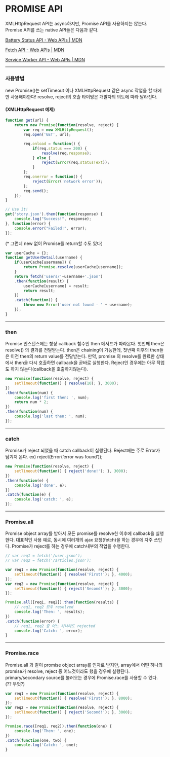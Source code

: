 # PROMISE API


 XMLHttpRequest API는 async하지만, Promise API를 사용하지는 않는다.
Promise API를 쓰는 native API들은 다음과 같다.

[Battery Status API - Web APIs | MDN](https://developer.mozilla.org/en/docs/Web/API/Battery_Status_API) 

[Fetch API - Web APIs | MDN](https://developer.mozilla.org/en/docs/Web/API/Fetch_API)

[Service Worker API - Web APIs | MDN](https://developer.mozilla.org/en/docs/Web/API/Service_Worker_API)


- - - -

### 사용방법

 new Promise()는 setTimeout 이나 XMLHttpRequest 같은 async 작업을 할 때에만 사용해야한다! resolve, reject의 호출 타이밍은 개발자의 의도에 따라 달라진다.

#### (XMLHttpRequest 예제)

```javascript
function get(url) {
	return new Promise(function(resolve, reject) {
		var req = new XMLHttpRequest();
		req.open('GET', url);

		req.onload = function() {
			if(req.status === 200) {
				resolve(req.response);
			} else {
				reject(Error(req.statusText));
			}
		};
		req.onerror = function() {
			reject(Error('network error'));
		};
		req.send();
	});
}

// Use it!
get('story.json').then(function(response) {
	console.log("Success!", response);
}, function(error) {
	console.error("Failed!", error);
});
```

(* 그런데 new 없이 Promise를 return할 수도 있다)

```javascript
var userCache = {};
function getUserDetail(username) {
	if(userCache[username]) {
		return Promise.resolve(userCache[username]);
	}
	return fetch('users/'+username+'.json')
	.then(function(result) {
		userCache[username] = result;
		return result;
	})
	.catch(function() {
		throw new Error('user not found - ' + username);
	});
}
```

- - - -

### then

 Promise 인스턴스에는 항상 callback 함수인 then 메서드가 따라온다. 첫번째 then은 resolve() 의 결과를 전달받는다. then은 chaining이 가능한데, 첫번째 이후의 then들은 이전 then의 return value를 전달받는다. 만약, promise 의 resolve를 완료한 상태에서 then을 다시 호출하면 callback을 곧바로 실행한다. Reject인 경우에는 아무 작업도 하지 않는다(callback을 호출하지않는다).

```javascript
new Promise(function(resolve, reject) {
	setTimeout(function() { resolve(10); }, 3000);
})
.then(function(num) {
	console.log('first then: ', num);
	return num * 2; 
})
.then(function(num) {
	console.log('last then: ', num);
});
```

- - - -

### catch

 Promise가 reject 되었을 때 catch callback이 실행된다. Reject에는 주로 Error가 담겨져 온다. ex) reject(Error(‘error was found’)); 

```javascript
new Promise(function(resolve, reject) {
	setTimeout(function() { reject('done!'); }, 3000);
})
.then(function(e) { 
	console.log('done', e);
})
.catch(function(e) {
	console.log('catch: ', e);
});
```

- - - -

### Promise.all

 Promise object array를 받아서 모든 promise를 resolve한 이후에 callback을 실행한다. 대표적인 사용 예로, 동시에 여러개의 ajax 요청(fetch)을 하는 경우에 자주 쓰인다. Promise가 reject를 하는 경우에 catch내부의 작업을 수행한다.

```javascript
// var req1 = fetch('/user.json');
// var req2 = fetch('/articles.json');

var req1 = new Promise(function(resolve, reject) { 
	setTimeout(function() { resolve('First!'); }, 4000);
});
var req2 = new Promise(function(resolve, reject) { 
	setTimeout(function() { reject('Second!'); }, 3000);
});

Promise.all([req1, req2]).then(function(results) {
	// req1, req2 모두 resolved
	console.log('Then: ', results);
})
.catch(function(error) {
	// req1, req2 중 어느 하나라도 rejected
	console.log('Catch: ', error);
}
```


- - - -

### Promise.race

 Promise.all 과 같이 promise object array를 인자로 받지만, array에서 어떤 하나의 promise가 resolve, reject 중 어느것이라도 했을 경우에 실행된다. primary/secondary source를 불러오는 경우에 Promise.race를 사용할 수 있다. (?? 무엇?)

```javascript
var req1 = new Promise(function(resolve, reject) { 
	setTimeout(function() { resolve('First!'); }, 8000);
});
var req2 = new Promise(function(resolve, reject) { 
	setTimeout(function() { reject('Second!'); }, 3000);
});

Promise.race([req1, req2]).then(function(one) {
	console.log('Then: ', one);
})
.catch(function(one, two) {
	console.log('Catch: ', one);
}
```

